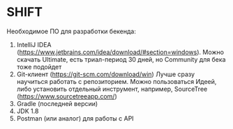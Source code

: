 # SHIFT

Необходимое ПО для разработки бекенда:

1. IntelliJ IDEA (https://www.jetbrains.com/idea/download/#section=windows). Можно скачать Ultimate, есть триал-период 30 дней, но Community для бека тоже подойдет
2. Git-клиент (https://git-scm.com/download/win) Лучше сразу научиться работать с репозиторием. Можно пользоваться Идеей, либо установить отдельный инструмент, например, SourceTree (https://www.sourcetreeapp.com/)
3. Gradle (последней версии)
4. JDK 1.8
5. Postman (или аналог) для работы с API